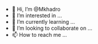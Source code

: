 - 👋 Hi, I’m @Mkhadro
- 👀 I’m interested in ...
- 🌱 I’m currently learning ...
- 💞️ I’m looking to collaborate on ...
- 📫 How to reach me ...

<!---
Mkhadro/Mkhadro is a ✨ special ✨ repository because its `README.md` (this file) appears on your GitHub profile.
You can click the Preview link to take a look at your changes.
--->

